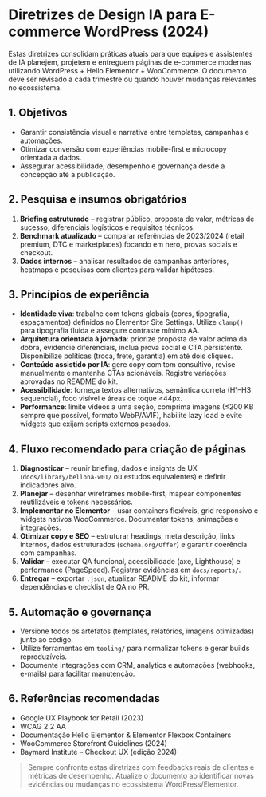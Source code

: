 # Diretrizes de Design IA para E-commerce WordPress (2024)

Estas diretrizes consolidam práticas atuais para que equipes e assistentes de IA planejem, projetem e entreguem páginas de e-commerce modernas utilizando WordPress + Hello Elementor + WooCommerce. O documento deve ser revisado a cada trimestre ou quando houver mudanças relevantes no ecossistema.

## 1. Objetivos
- Garantir consistência visual e narrativa entre templates, campanhas e automações.
- Otimizar conversão com experiências mobile-first e microcopy orientada a dados.
- Assegurar acessibilidade, desempenho e governança desde a concepção até a publicação.

## 2. Pesquisa e insumos obrigatórios
1. **Briefing estruturado** – registrar público, proposta de valor, métricas de sucesso, diferenciais logísticos e requisitos técnicos.
2. **Benchmark atualizado** – comparar referências de 2023/2024 (retail premium, DTC e marketplaces) focando em hero, provas sociais e checkout.
3. **Dados internos** – analisar resultados de campanhas anteriores, heatmaps e pesquisas com clientes para validar hipóteses.

## 3. Princípios de experiência
- **Identidade viva**: trabalhe com tokens globais (cores, tipografia, espaçamentos) definidos no Elementor Site Settings. Utilize `clamp()` para tipografia fluida e assegure contraste mínimo AA.
- **Arquitetura orientada à jornada**: priorize proposta de valor acima da dobra, evidencie diferenciais, inclua prova social e CTA persistente. Disponibilize políticas (troca, frete, garantia) em até dois cliques.
- **Conteúdo assistido por IA**: gere copy com tom consultivo, revise manualmente e mantenha CTAs acionáveis. Registre variações aprovadas no README do kit.
- **Acessibilidade**: forneça textos alternativos, semântica correta (H1–H3 sequencial), foco visível e áreas de toque ≥44px.
- **Performance**: limite vídeos a uma seção, comprima imagens (≤200 KB sempre que possível, formato WebP/AVIF), habilite lazy load e evite widgets que exijam scripts externos pesados.

## 4. Fluxo recomendado para criação de páginas
1. **Diagnosticar** – reunir briefing, dados e insights de UX (`docs/library/bellona-w01/` ou estudos equivalentes) e definir indicadores alvo.
2. **Planejar** – desenhar wireframes mobile-first, mapear componentes reutilizáveis e tokens necessários.
3. **Implementar no Elementor** – usar containers flexíveis, grid responsivo e widgets nativos WooCommerce. Documentar tokens, animações e integrações.
4. **Otimizar copy e SEO** – estruturar headings, meta descrição, links internos, dados estruturados (`schema.org/Offer`) e garantir coerência com campanhas.
5. **Validar** – executar QA funcional, acessibilidade (axe, Lighthouse) e performance (PageSpeed). Registrar evidências em `docs/reports/`.
6. **Entregar** – exportar `.json`, atualizar README do kit, informar dependências e checklist de QA no PR.

## 5. Automação e governança
- Versione todos os artefatos (templates, relatórios, imagens otimizadas) junto ao código.
- Utilize ferramentas em `tooling/` para normalizar tokens e gerar builds reproduzíveis.
- Documente integrações com CRM, analytics e automações (webhooks, e-mails) para facilitar manutenção.

## 6. Referências recomendadas
- Google UX Playbook for Retail (2023)
- WCAG 2.2 AA
- Documentação Hello Elementor & Elementor Flexbox Containers
- WooCommerce Storefront Guidelines (2024)
- Baymard Institute – Checkout UX (edição 2024)

> Sempre confronte estas diretrizes com feedbacks reais de clientes e métricas de desempenho. Atualize o documento ao identificar novas evidências ou mudanças no ecossistema WordPress/Elementor.
